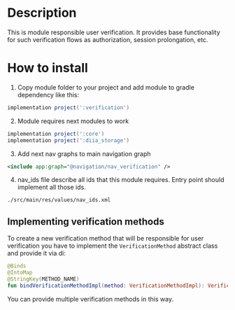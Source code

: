 # Description

This is module responsible user verification. It provides base functionality for such verification 
flows as authorization, session prolongation, etc.

# How to install

1. Copy module folder to your project and add module to gradle dependency like this:

```groovy
implementation project(':verification')
```

2. Module requires next modules to work

```groovy
implementation project(':core')
implementation project(':diia_storage')
```

3. Add next nav graphs to main navigation graph

```xml
<include app:graph="@navigation/nav_verification" />
```

4. nav_ids file describe all ids that this module requires. Entry point should implement all those ids.

`./src/main/res/values/nav_ids.xml`

## Implementing verification methods

To create a new verification method that will be responsible for user verification you have to
implement the `VerificationMethod` abstract class and provide it via di:

```kotlin
@Binds
@IntoMap
@StringKey(METHOD_NAME)
fun bindVerificationMethodImpl(method: VerificationMethodImpl): VerificationMethod
```

You can provide multiple verification methods in this way.